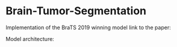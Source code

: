 # Brain-Tumor-Segmentation

Implementation of the BraTS 2019 winning model
link to the paper: 

Model architecture:
[]()
